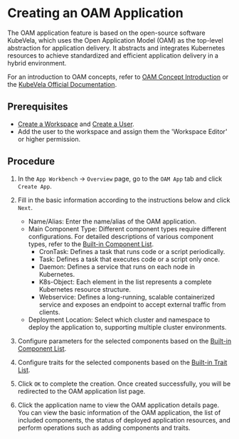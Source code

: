 # Creating an OAM Application

The OAM application feature is based on the open-source software KubeVela, which uses the Open Application Model (OAM) as the top-level abstraction for application delivery. It abstracts and integrates Kubernetes resources to achieve standardized and efficient application delivery in a hybrid environment.

For an introduction to OAM concepts, refer to [OAM Concept Introduction](concept.md) or the [KubeVela Official Documentation](http://kubevela.net/docs/v1.2/).

## Prerequisites

- [Create a Workspace](../../../ghippo/user-guide/workspace/workspace.md) and [Create a User](../../../ghippo/user-guide/access-control/user.md/).
- Add the user to the workspace and assign them the 'Workspace Editor' or higher permission.

## Procedure

1. In the `App Workbench` -> `Overview` page, go to the `OAM App` tab and click `Create App`.


2. Fill in the basic information according to the instructions below and click `Next`.

    - Name/Alias: Enter the name/alias of the OAM application.
    - Main Component Type: Different component types require different configurations. For detailed descriptions of various component types, refer to the [Built-in Component List](https://kubevela.io/en/docs/end-user/components/references).
        - CronTask: Defines a task that runs code or a script periodically.
        - Task: Defines a task that executes code or a script only once.
        - Daemon: Defines a service that runs on each node in Kubernetes.
        - K8s-Object: Each element in the list represents a complete Kubernetes resource structure.
        - Webservice: Defines a long-running, scalable containerized service and exposes an endpoint to accept external traffic from clients.
    - Deployment Location: Select which cluster and namespace to deploy the application to, supporting multiple cluster environments.


3. Configure parameters for the selected components based on the [Built-in Component List](https://kubevela.io/en/docs/end-user/components/references).


4. Configure traits for the selected components based on the [Built-in Trait List](https://kubevela.io/en/docs/end-user/traits/references).


5. Click `OK` to complete the creation. Once created successfully, you will be redirected to the OAM application list page.


6. Click the application name to view the OAM application details page. You can view the basic information of the OAM application, the list of included components, the status of deployed application resources, and perform operations such as adding components and traits.
